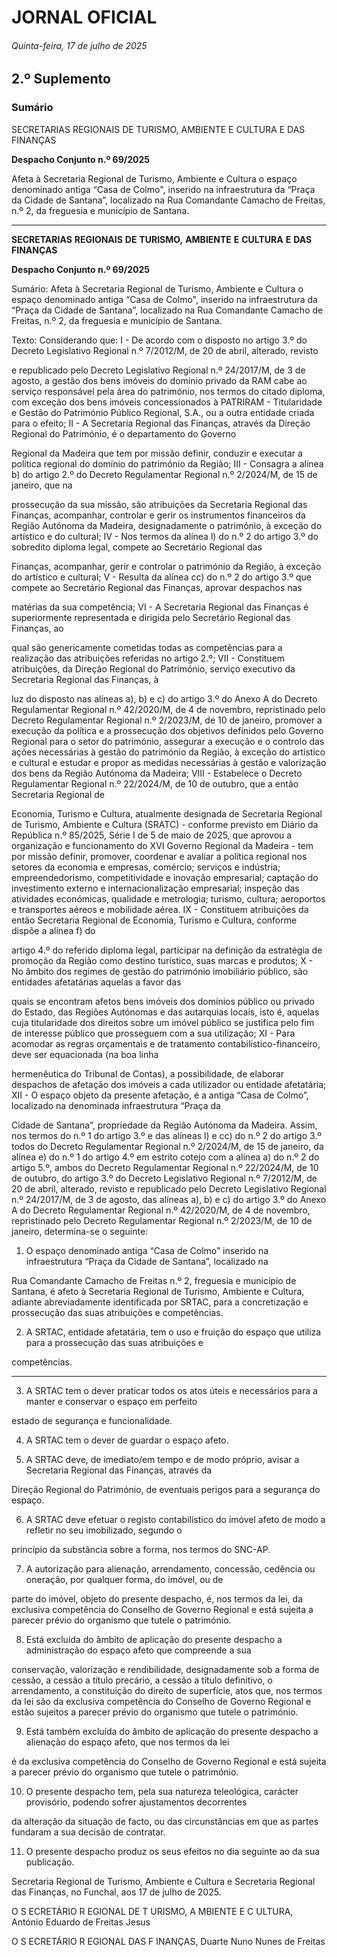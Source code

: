 # JORNAL OFICIAL

###### Quinta-feira, 17 de julho de 2025

## **2.º Suplemento**

### **Sumário**

SECRETARIAS REGIONAIS DE TURISMO, AMBIENTE E CULTURA E
DAS FINANÇAS

**Despacho Conjunto n.º 69/2025**

Afeta à Secretaria Regional de Turismo, Ambiente e Cultura o espaço denominado
antiga “Casa de Colmo", inserido na infraestrutura da “Praça da Cidade de Santana”,
localizado na Rua Comandante Camacho de Freitas, n.º 2, da freguesia e município
de Santana.




---

**SECRETARIAS** **REGIONAIS** **DE** **TURISMO,** **AMBIENTE** **E** **CULTURA** **E** **DAS** **FINANÇAS**


**Despacho Conjunto n.º 69/2025**


Sumário:
Afeta à Secretaria Regional de Turismo, Ambiente e Cultura o espaço denominado antiga “Casa de Colmo", inserido na infraestrutura da
“Praça da Cidade de Santana”, localizado na Rua Comandante Camacho de Freitas, n.º 2, da freguesia e município de Santana.

Texto:
Considerando que:
I - De acordo com o disposto no artigo 3.º do Decreto Legislativo Regional n.º 7/2012/M, de 20 de abril, alterado, revisto

e republicado pelo Decreto Legislativo Regional n.º 24/2017/M, de 3 de agosto, a gestão dos bens imóveis do
domínio privado da RAM cabe ao serviço responsável pela área do património, nos termos do citado diploma, com
exceção dos bens imóveis concessionados à PATRIRAM - Titularidade e Gestão do Património Público Regional,
S.A., ou a outra entidade criada para o efeito;
II - A Secretaria Regional das Finanças, através da Direção Regional do Património, é o departamento do Governo

Regional da Madeira que tem por missão definir, conduzir e executar a política regional do domínio do património da
Região;
III - Consagra a alínea b) do artigo 2.º do Decreto Regulamentar Regional n.º 2/2024/M, de 15 de janeiro, que na

prossecução da sua missão, são atribuições da Secretaria Regional das Finanças, acompanhar, controlar e gerir os
instrumentos financeiros da Região Autónoma da Madeira, designadamente o património, à exceção do artístico e do
cultural;
IV - Nos termos da alínea l) do n.º 2 do artigo 3.º do sobredito diploma legal, compete ao Secretário Regional das

Finanças, acompanhar, gerir e controlar o património da Região, à exceção do artístico e cultural;
V - Resulta da alínea cc) do n.º 2 do artigo 3.º que compete ao Secretário Regional das Finanças, aprovar despachos nas

matérias da sua competência;
VI - A Secretaria Regional das Finanças é superiormente representada e dirigida pelo Secretário Regional das Finanças, ao

qual são genericamente cometidas todas as competências para a realização das atribuições referidas no artigo 2.º;
VII - Constituem atribuições, da Direção Regional do Património, serviço executivo da Secretaria Regional das Finanças, à

luz do disposto nas alíneas a), b) e c) do artigo 3.º do Anexo A do Decreto Regulamentar Regional n.º 42/2020/M, de
4 de novembro, repristinado pelo Decreto Regulamentar Regional n.º 2/2023/M, de 10 de janeiro, promover a
execução da política e a prossecução dos objetivos definidos pelo Governo Regional para o setor do património,
assegurar a execução e o controlo das ações necessárias à gestão do património da Região, à exceção do artístico e
cultural e estudar e propor as medidas necessárias à gestão e valorização dos bens da Região Autónoma da Madeira;
VIII - Estabelece o Decreto Regulamentar Regional n.º 22/2024/M, de 10 de outubro, que a então Secretaria Regional de

Economia, Turismo e Cultura, atualmente designada de Secretaria Regional de Turismo, Ambiente e Cultura
(SRATC) - conforme previsto em Diário da República n.º 85/2025, Série I de 5 de maio de 2025, que aprovou a
organização e funcionamento do XVI Governo Regional da Madeira - tem por missão definir, promover, coordenar e
avaliar a política regional nos setores da economia e empresas, comércio; serviços e indústria; empreendedorismo,
competitividade e inovação empresarial; captação do investimento externo e internacionalização empresarial;
inspeção das atividades económicas, qualidade e metrologia; turismo, cultura; aeroportos e transportes aéreos e
mobilidade aérea.
IX - Constituem atribuições da então Secretaria Regional de Economia, Turismo e Cultura, conforme dispõe a alínea f) do

artigo 4.º do referido diploma legal, participar na definição da estratégia de promoção da Região como destino
turístico, suas marcas e produtos;
X - No âmbito dos regimes de gestão do património imobiliário público, são entidades afetatárias aquelas a favor das

quais se encontram afetos bens imóveis dos domínios público ou privado do Estado, das Regiões Autónomas e das
autarquias locais, isto é, aquelas cuja titularidade dos direitos sobre um imóvel público se justifica pelo fim de
interesse público que prosseguem com a sua utilização;
XI - Para acomodar as regras orçamentais e de tratamento contabilístico-financeiro, deve ser equacionada (na boa linha

hermenêutica do Tribunal de Contas), a possibilidade, de elaborar despachos de afetação dos imóveis a cada
utilizador ou entidade afetatária;
XII - O espaço objeto da presente afetação, é a antiga “Casa de Colmo”, localizado na denominada infraestrutura “Praça da

Cidade de Santana”, propriedade da Região Autónoma da Madeira.
Assim, nos termos do n.º 1 do artigo 3.º e das alíneas l) e cc) do n.º 2 do artigo 3.º todos do Decreto Regulamentar
Regional n.º 2/2024/M, de 15 de janeiro, da alínea e) do n.º 1 do artigo 4.º em estrito cotejo com a alínea a) do n.º 2 do artigo
5.º, ambos do Decreto Regulamentar Regional n.º 22/2024/M, de 10 de outubro, do artigo 3.º do Decreto Legislativo Regional
n.º 7/2012/M, de 20 de abril, alterado, revisto e republicado pelo Decreto Legislativo Regional n.º 24/2017/M, de 3 de agosto,
das alíneas a), b) e c) do artigo 3.º do Anexo A do Decreto Regulamentar Regional n.º 42/2020/M, de 4 de novembro,
repristinado pelo Decreto Regulamentar Regional n.º 2/2023/M, de 10 de janeiro, determina-se o seguinte:


1. O espaço denominado antiga “Casa de Colmo” inserido na infraestrutura “Praça da Cidade de Santana”, localizado na

Rua Comandante Camacho de Freitas n.º 2, freguesia e município de Santana, é afeto à Secretaria Regional de
Turismo, Ambiente e Cultura, adiante abreviadamente identificada por SRTAC, para a concretização e prossecução
das suas atribuições e competências.

2. A SRTAC, entidade afetatária, tem o uso e fruição do espaço que utiliza para a prossecução das suas atribuições e

competências.




---

3. A SRTAC tem o dever praticar todos os atos úteis e necessários para a manter e conservar o espaço em perfeito

estado de segurança e funcionalidade.

4. A SRTAC tem o dever de guardar o espaço afeto.

5. A SRTAC deve, de imediato/em tempo e de modo próprio, avisar a Secretaria Regional das Finanças, através da

Direção Regional do Património, de eventuais perigos para a segurança do espaço.

6. A SRTAC deve efetuar o registo contabilístico do imóvel afeto de modo a refletir no seu imobilizado, segundo o

princípio da substância sobre a forma, nos termos do SNC-AP.

7. A autorização para alienação, arrendamento, concessão, cedência ou oneração, por qualquer forma, do imóvel, ou de

parte do imóvel, objeto do presente despacho, é, nos termos da lei, da exclusiva competência do Conselho de Governo
Regional e está sujeita a parecer prévio do organismo que tutele o património.

8. Está excluída do âmbito de aplicação do presente despacho a administração do espaço afeto que compreende a sua

conservação, valorização e rendibilidade, designadamente sob a forma de cessão, a cessão a título precário, a cessão a
título definitivo, o arrendamento, a constituição do direito de superfície, atos que, nos termos da lei são da exclusiva
competência do Conselho de Governo Regional e estão sujeitos a parecer prévio do organismo que tutele o
património.

9. Está também excluída do âmbito de aplicação do presente despacho a alienação do espaço afeto, que nos termos da lei

é da exclusiva competência do Conselho de Governo Regional e está sujeita a parecer prévio do organismo que tutele
o património.

10. O presente despacho tem, pela sua natureza teleológica, carácter provisório, podendo sofrer ajustamentos decorrentes

da alteração da situação de facto, ou das circunstâncias em que as partes fundaram a sua decisão de contratar.

11. O presente despacho produz os seus efeitos no dia seguinte ao da sua publicação.

Secretaria Regional de Turismo, Ambiente e Cultura e Secretaria Regional das Finanças, no Funchal, aos 17 de julho de
2025.


O S ECRETÁRIO R EGIONAL DE T URISMO, A MBIENTE E C ULTURA, António Eduardo de Freitas Jesus

O S ECRETÁRIO R EGIONAL DAS F INANÇAS, Duarte Nuno Nunes de Freitas


